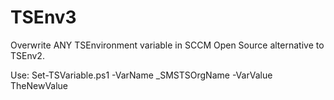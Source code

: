 # TSEnv3
Overwrite ANY TSEnvironment variable in SCCM
Open Source alternative to TSEnv2.

Use:
Set-TSVariable.ps1 -VarName _SMSTSOrgName -VarValue TheNewValue
